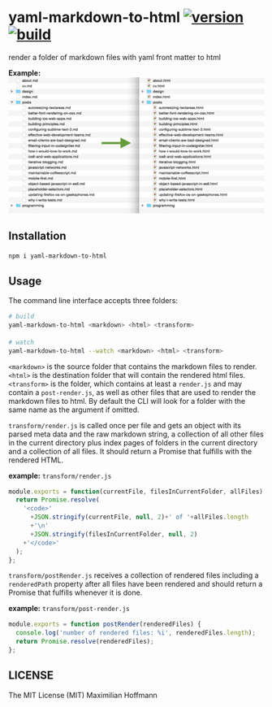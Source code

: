 yaml-markdown-to-html [![version][1]][2] [![build][3]][4]
=======================

render a folder of markdown files with yaml front matter to html

__Example:__
![transformation example](example.png)

Installation
------------

```bash
npm i yaml-markdown-to-html
```

Usage
-----

The command line interface accepts three folders:

```bash
# build
yaml-markdown-to-html <markdown> <html> <transform>

# watch
yaml-markdown-to-html --watch <markdown> <html> <transform>
```

`<markdown>` is the source folder that contains the markdown files to render. `<html>` is the destination folder that will contain the rendered html files. `<transform>` is the folder, which contains at least a `render.js` and may contain a `post-render.js`, as well as other files that are used to render the markdown files to html. By default the CLI will look for a folder with the same name as the argument if omitted.

`transform/render.js` is called once per file and gets an object with its parsed meta data and the raw markdown string, a collection of all other files in the current directory plus index pages of folders in the current directory and a collection of all files. It should return a Promise that fulfills with the rendered HTML.

__example:__ `transform/render.js`

```js
module.exports = function(currentFile, filesInCurrentFolder, allFiles) {
  return Promise.resolve(
    '<code>'
      +JSON.stringify(currentFile, null, 2)+' of '+allFiles.length
      +'\n'
      +JSON.stringify(filesInCurrentFolder, null, 2)
    +'</code>'
  );
};
```

`transform/postRender.js` receives a collection of rendered files including a `renderedPath` property after all files have been rendered and should return a Promise that fulfills whenever it is done.

__example:__ `transform/post-render.js`

```js
module.exports = function postRender(renderedFiles) {
  console.log('number of rendered files: %i', renderedFiles.length);
  return Promise.resolve(renderedFiles);
};
```

LICENSE
-------

The MIT License (MIT) Maximilian Hoffmann

[1]: http://img.shields.io/npm/v/yaml-markdown-to-html.svg?style=flat
[2]: https://www.npmjs.org/package/yaml-markdown-to-html
[3]: http://img.shields.io/travis/maxhoffmann/yaml-markdown-to-html.svg?style=flat
[4]: https://travis-ci.org/maxhoffmann/yaml-markdown-to-html
